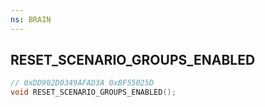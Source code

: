 ```yaml
---
ns: BRAIN
---
```

## RESET_SCENARIO_GROUPS_ENABLED

```c
// 0xDD902D0349AFAD3A 0xBF55025D
void RESET_SCENARIO_GROUPS_ENABLED();
```


